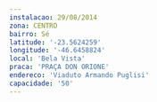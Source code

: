 ```yaml
---
instalacao: 29/08/2014
zona: CENTRO
bairro: Sé
latitude: '-23.5624259'
longitude: '-46.6458824'
local: 'Bela Vista'
praca: 'PRAÇA DON ORIONE'
endereco: 'Viaduto Armando Puglisi'
capacidade: '50'
---
```

